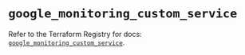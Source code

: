 # `google_monitoring_custom_service`

Refer to the Terraform Registry for docs: [`google_monitoring_custom_service`](https://registry.terraform.io/providers/hashicorp/google/6.25.0/docs/resources/monitoring_custom_service).
